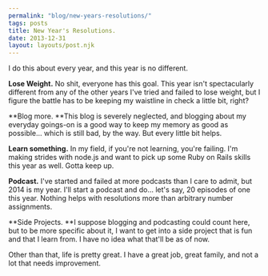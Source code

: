 ```yaml
---
permalink: "blog/new-years-resolutions/"
tags: posts
title: New Year's Resolutions.
date: 2013-12-31
layout: layouts/post.njk
---
```


I do this about every year, and this year is no different.&nbsp;

**Lose Weight.** No shit, everyone has this goal. This year isn't spectacularly different from any of the other years I've tried and failed to lose weight, but I figure the battle has to be keeping my waistline in check a little bit, right?&nbsp;

**Blog more.&nbsp;**This blog is severely neglected, and blogging about my everyday goings-on is a good way to keep my memory as good as possible... which is still bad, by the way. But every little bit helps.

**Learn something.** In my field, if you're not learning, you're failing. I'm making strides with node.js and want to pick up some Ruby on Rails skills this year as well. Gotta keep up.

**Podcast.** I've started and failed at more podcasts than I care to admit, but 2014 is my year. I'll start a podcast and do... let's say, 20 episodes of one this year. Nothing helps with resolutions more than arbitrary number assignments.&nbsp;

**Side Projects.&nbsp;**I suppose blogging and podcasting could count here, but to be more specific about it, I want to get into a side project that is fun and that I learn from. I have no idea what that'll be as of now.

Other than that, life is pretty great. I have a great job, great family, and not a lot that needs improvement.&nbsp;